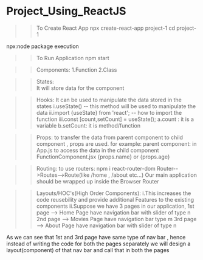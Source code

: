 # Project_Using_ReactJS

>>To Create React App
npx create-react-app project-1
cd project-1

npx:node package execution

>> To Run Application
npm start


>>Components:
    1.Function
    2.Class

>>States:    
    It will store data for the component
    
>>Hooks:
   It can be used to manipulate the data stored in the states
   i.useState() -- this method will be used to manipulate the data
   ii.import {useState} from 'react'; -- how to import the function
   iii.const [count,setCount] = useState(); 
       a.count : it is a variable
       b.setCount: it is method/function


>>Props:
  to transfer the data from parent component to child component , props are used.
  for example: 
           parent component: in App.js <FuntionComponent name="Gaurav" age={14}/>
           to access the data in the child component FunctionComponent.jsx
                     {props.name} or {props.age}


>>Routing:
   to use routers: npm i react-router-dom
   Router-->Routes-->Route(like /home , /about etc...)
   Our main application should be wrapped up inside the Browser Router


>>Layouts/HOC's(High Order Components):
    i.This increases the code reusebility and provide additional Features to the existing components
    ii.Suppose we have 3 pages in our application,
    1st page --> Home Page     have navigation bar with slider of type n
    2nd page --> Movies Page   have navigation bar type m
    3rd page --> About Page    have navigation bar with slider of type n
    
As we can see that 1st and 3rd page have same type of nav bar , hence instead of writing the code for both the pages separately we will design a layout(component) of that nav bar and call that in both the pages